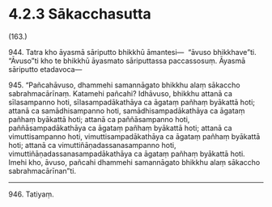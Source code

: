

# 4.2.3 Sākacchasutta




(163.)

944\. Tatra kho āyasmā sāriputto bhikkhū āmantesi—  “āvuso bhikkhave”ti. “Āvuso”ti kho te bhikkhū āyasmato sāriputtassa paccassosuṃ. Āyasmā sāriputto etadavoca—

945\. “Pañcahāvuso, dhammehi samannāgato bhikkhu alaṃ sākaccho sabrahmacārīnaṃ. Katamehi pañcahi? Idhāvuso, bhikkhu attanā ca sīlasampanno hoti, sīlasampadākathāya ca āgataṃ pañhaṃ byākattā hoti; attanā ca samādhisampanno hoti, samādhisampadākathāya ca āgataṃ pañhaṃ byākattā hoti; attanā ca paññāsampanno hoti, paññāsampadākathāya ca āgataṃ pañhaṃ byākattā hoti; attanā ca vimuttisampanno hoti, vimuttisampadākathāya ca āgataṃ pañhaṃ byākattā hoti; attanā ca vimuttiñāṇadassanasampanno hoti, vimuttiñāṇadassanasampadākathāya ca āgataṃ pañhaṃ byākattā hoti. Imehi kho, āvuso, pañcahi dhammehi samannāgato bhikkhu alaṃ sākaccho sabrahmacārīnan”ti.

---

946\. Tatiyaṃ.





